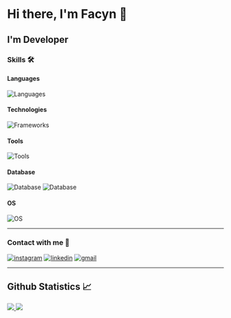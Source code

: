 # Hi there, I'm Facyn 👋
## I'm Developer  

### Skills 🛠 

#### Languages
![Languages](https://skillicons.dev/icons?i=html,css,javascript,python)

#### Technologies
![Frameworks](https://skillicons.dev/icons?i=react,astro,express,tailwind,npm)

#### Tools
![Tools](https://skillicons.dev/icons?i=git,github,vscode,figma)

#### Database
![Database](https://skillicons.dev/icons?i=mongodb)
![Database](https://skillicons.dev/icons?i=mysql)

#### OS
![OS](https://skillicons.dev/icons?i=windows,ubuntu)

---

### Contact with me 📝

[![instagram](https://skillicons.dev/icons?i=instagram)][Instagram]
[![linkedin](https://skillicons.dev/icons?i=linkedin)][Linkedin]
[![gmail](https://skillicons.dev/icons?i=gmail)][Gmail]

---
  <h2 align="start"> Github Statistics 📈 </h2>
  
  <div align="start"> 
     <a href="">
      <img align="start" src="https://github-readme-stats-sigma-five.vercel.app/api?username=facyndev&show_icons=true&include_all_commits=true&count_private=true&theme=react&line_height=40" />
    </a>
    <a href="">
      <img align="start" src="https://github-readme-stats.vercel.app/api/top-langs/?username=facyndev&theme=react&line_height=40&hide=css"/>
    </a>
</div
---

[website]: https://facyn.xyz
[instagram]: https://www.instagram.com/facyndev
[gmail]: mailto:facundogrieco87@gmail.com
[linkedin]: https://www.linkedin.com/in/facundo-grieco-1850a4245


